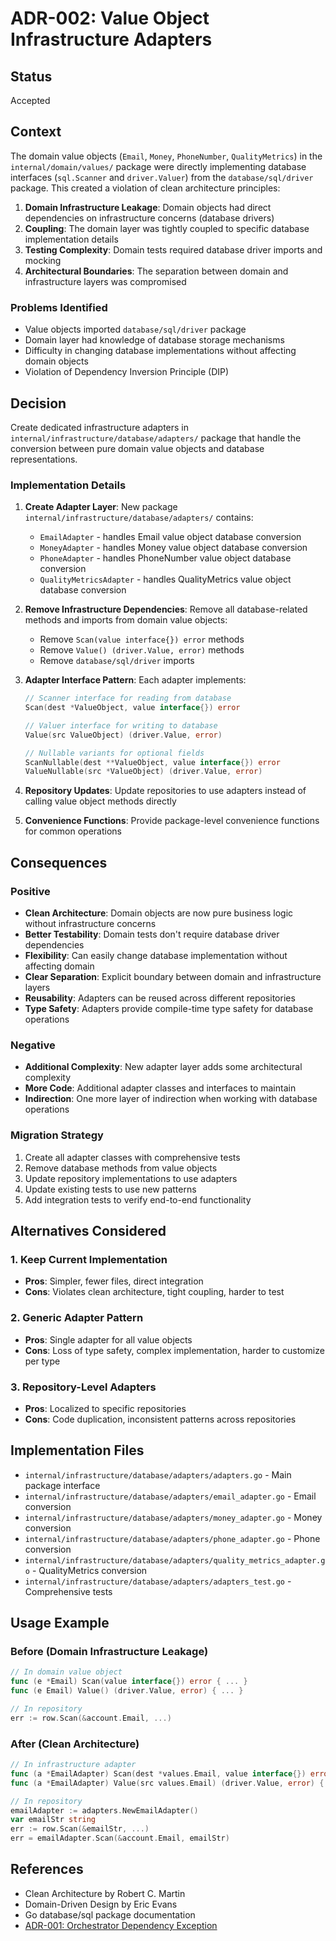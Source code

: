# ADR-002: Value Object Infrastructure Adapters

## Status
Accepted

## Context
The domain value objects (`Email`, `Money`, `PhoneNumber`, `QualityMetrics`) in the `internal/domain/values/` package were directly implementing database interfaces (`sql.Scanner` and `driver.Valuer`) from the `database/sql/driver` package. This created a violation of clean architecture principles:

1. **Domain Infrastructure Leakage**: Domain objects had direct dependencies on infrastructure concerns (database drivers)
2. **Coupling**: The domain layer was tightly coupled to specific database implementation details
3. **Testing Complexity**: Domain tests required database driver imports and mocking
4. **Architectural Boundaries**: The separation between domain and infrastructure layers was compromised

### Problems Identified
- Value objects imported `database/sql/driver` package
- Domain layer had knowledge of database storage mechanisms
- Difficulty in changing database implementations without affecting domain objects
- Violation of Dependency Inversion Principle (DIP)

## Decision
Create dedicated infrastructure adapters in `internal/infrastructure/database/adapters/` package that handle the conversion between pure domain value objects and database representations.

### Implementation Details

1. **Create Adapter Layer**: New package `internal/infrastructure/database/adapters/` contains:
   - `EmailAdapter` - handles Email value object database conversion
   - `MoneyAdapter` - handles Money value object database conversion
   - `PhoneAdapter` - handles PhoneNumber value object database conversion
   - `QualityMetricsAdapter` - handles QualityMetrics value object database conversion

2. **Remove Infrastructure Dependencies**: Remove all database-related methods and imports from domain value objects:
   - Remove `Scan(value interface{}) error` methods
   - Remove `Value() (driver.Value, error)` methods
   - Remove `database/sql/driver` imports

3. **Adapter Interface Pattern**: Each adapter implements:
   ```go
   // Scanner interface for reading from database
   Scan(dest *ValueObject, value interface{}) error
   
   // Valuer interface for writing to database
   Value(src ValueObject) (driver.Value, error)
   
   // Nullable variants for optional fields
   ScanNullable(dest **ValueObject, value interface{}) error
   ValueNullable(src *ValueObject) (driver.Value, error)
   ```

4. **Repository Updates**: Update repositories to use adapters instead of calling value object methods directly

5. **Convenience Functions**: Provide package-level convenience functions for common operations

## Consequences

### Positive
- **Clean Architecture**: Domain objects are now pure business logic without infrastructure concerns
- **Better Testability**: Domain tests don't require database driver dependencies
- **Flexibility**: Can easily change database implementation without affecting domain
- **Clear Separation**: Explicit boundary between domain and infrastructure layers
- **Reusability**: Adapters can be reused across different repositories
- **Type Safety**: Adapters provide compile-time type safety for database operations

### Negative
- **Additional Complexity**: New adapter layer adds some architectural complexity
- **More Code**: Additional adapter classes and interfaces to maintain
- **Indirection**: One more layer of indirection when working with database operations

### Migration Strategy
1. Create all adapter classes with comprehensive tests
2. Remove database methods from value objects
3. Update repository implementations to use adapters
4. Update existing tests to use new patterns
5. Add integration tests to verify end-to-end functionality

## Alternatives Considered

### 1. Keep Current Implementation
- **Pros**: Simpler, fewer files, direct integration
- **Cons**: Violates clean architecture, tight coupling, harder to test

### 2. Generic Adapter Pattern
- **Pros**: Single adapter for all value objects
- **Cons**: Loss of type safety, complex implementation, harder to customize per type

### 3. Repository-Level Adapters
- **Pros**: Localized to specific repositories
- **Cons**: Code duplication, inconsistent patterns across repositories

## Implementation Files
- `internal/infrastructure/database/adapters/adapters.go` - Main package interface
- `internal/infrastructure/database/adapters/email_adapter.go` - Email conversion
- `internal/infrastructure/database/adapters/money_adapter.go` - Money conversion
- `internal/infrastructure/database/adapters/phone_adapter.go` - Phone conversion
- `internal/infrastructure/database/adapters/quality_metrics_adapter.go` - QualityMetrics conversion
- `internal/infrastructure/database/adapters/adapters_test.go` - Comprehensive tests

## Usage Example

### Before (Domain Infrastructure Leakage)
```go
// In domain value object
func (e *Email) Scan(value interface{}) error { ... }
func (e Email) Value() (driver.Value, error) { ... }

// In repository
err := row.Scan(&account.Email, ...)
```

### After (Clean Architecture)
```go
// In infrastructure adapter
func (a *EmailAdapter) Scan(dest *values.Email, value interface{}) error { ... }
func (a *EmailAdapter) Value(src values.Email) (driver.Value, error) { ... }

// In repository
emailAdapter := adapters.NewEmailAdapter()
var emailStr string
err := row.Scan(&emailStr, ...)
err = emailAdapter.Scan(&account.Email, emailStr)
```

## References
- Clean Architecture by Robert C. Martin
- Domain-Driven Design by Eric Evans
- Go database/sql package documentation
- [ADR-001: Orchestrator Dependency Exception](001-orchestrator-dependency-exception.md)